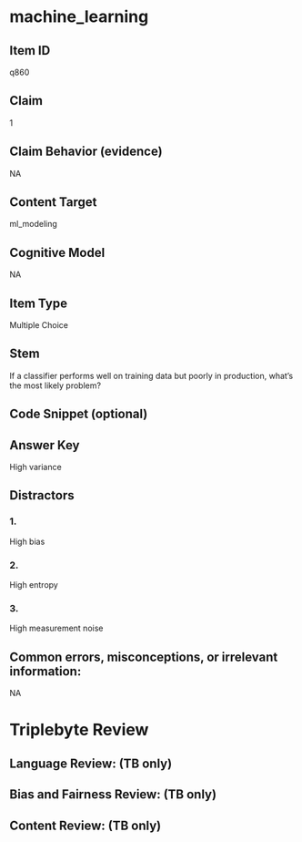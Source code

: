 # machine_learning

## Item ID
q860

## Claim
1

## Claim Behavior (evidence)
NA

## Content Target
ml_modeling

## Cognitive Model
NA

## Item Type
Multiple Choice

## Stem
If a classifier performs well on training data but poorly in production, what’s the most likely problem?

## Code Snippet (optional)


## Answer Key
High variance

## Distractors

### 1.
High bias

### 2.
High entropy

### 3.
High measurement noise

## Common errors, misconceptions, or irrelevant information:
NA

# Triplebyte Review


## Language Review: (TB only)


## Bias and Fairness Review: (TB only)


## Content Review: (TB only)

